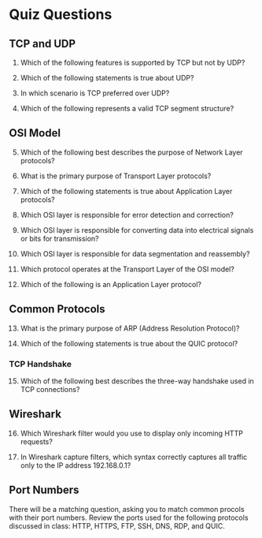 # Quiz Questions

## TCP and UDP

1. Which of the following features is supported by TCP but not by UDP?

2. Which of the following statements is true about UDP?

3. In which scenario is TCP preferred over UDP?

4. Which of the following represents a valid TCP segment structure?

## OSI Model

5. Which of the following best describes the purpose of Network Layer protocols?

6. What is the primary purpose of Transport Layer protocols?

7. Which of the following statements is true about Application Layer protocols?

8. Which OSI layer is responsible for error detection and correction?

9. Which OSI layer is responsible for converting data into electrical signals or bits for transmission?

10. Which OSI layer is responsible for data segmentation and reassembly?

11. Which protocol operates at the Transport Layer of the OSI model?

12. Which of the following is an Application Layer protocol?

## Common Protocols

13. What is the primary purpose of ARP (Address Resolution Protocol)?

14. Which of the following statements is true about the QUIC protocol?

### TCP Handshake

15. Which of the following best describes the three-way handshake used in TCP connections?

## Wireshark

16. Which Wireshark filter would you use to display only incoming HTTP requests?

17. In Wireshark capture filters, which syntax correctly captures all traffic only to the IP address 192.168.0.1?

## Port Numbers

There will be a matching question, asking you to match common procols with their port numbers. Review the ports used for the following protocols discussed in class: HTTP, HTTPS, FTP, SSH, DNS, RDP, and QUIC.
